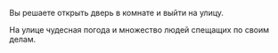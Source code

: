 Вы решаете открыть дверь в комнате и выйти на улицу.

На улице чудесная погода и множество людей спещащих по своим делам.

